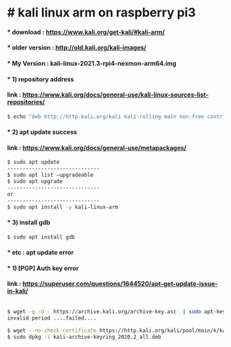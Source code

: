 # &#35; kali linux arm on raspberry pi3

#### &#42; download : <https://www.kali.org/get-kali/#kali-arm/>
#### &#42; older version : <http://old.kali.org/kali-images/>

#### &#42; My Version : kali-linux-2021.3-rpi4-nexmon-arm64.img



#### &#42; 1) repository address
#### link : <https://www.kali.org/docs/general-use/kali-linux-sources-list-repositories/>
```bash
$ echo "deb http://http.kali.org/kali kali-rolling main non-free contrib" | sudo tee /etc/apt/sources.list
```

#### &#42; 2) apt update success
#### link : <https://www.kali.org/docs/general-use/metapackages/>
```bash
$ sudo apt update
------------------------------
$ sudo apt list –upgradeable
$ sudo apt upgrade
------------------------------
or
------------------------------
$ sudo apt install -y kali-linux-arm

```


#### &#42; 3) install gdb
```bash
$ sudo apt install gdb

```



#### &#42; etc : apt update error
#### &#42; 1) [PGP] Auth key error
#### link : <https://superuser.com/questions/1644520/apt-get-update-issue-in-kali/>
```bash

$ wget -q -O - https://archive.kali.org/archive-key.asc  | sudo apt-key add –
invalid period ....failed....

$ wget --no-check-certificate https://http.kali.org/kali/pool/main/k/kali-archive-keyring/kali-archive-keyring_2020.2_all.deb
$ sudo dpkg -i kali-archive-keyring_2020.2_all.deb
```

